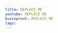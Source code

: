 ```yaml
---
title: REPLACE_ME
youtube: REPLACE_ME
buzzsprout: REPLACE_ME
tags: 
---
```


<!-- TAB: SHOW NOTES -->

<!-- LINKS -->

<!-- Paste show notes -->

<!-- TAB: SECTIONS -->

<!-- Paste sections -->

<!-- TAB: TRANSCRIPT -->

<!-- Paste transcript -->

